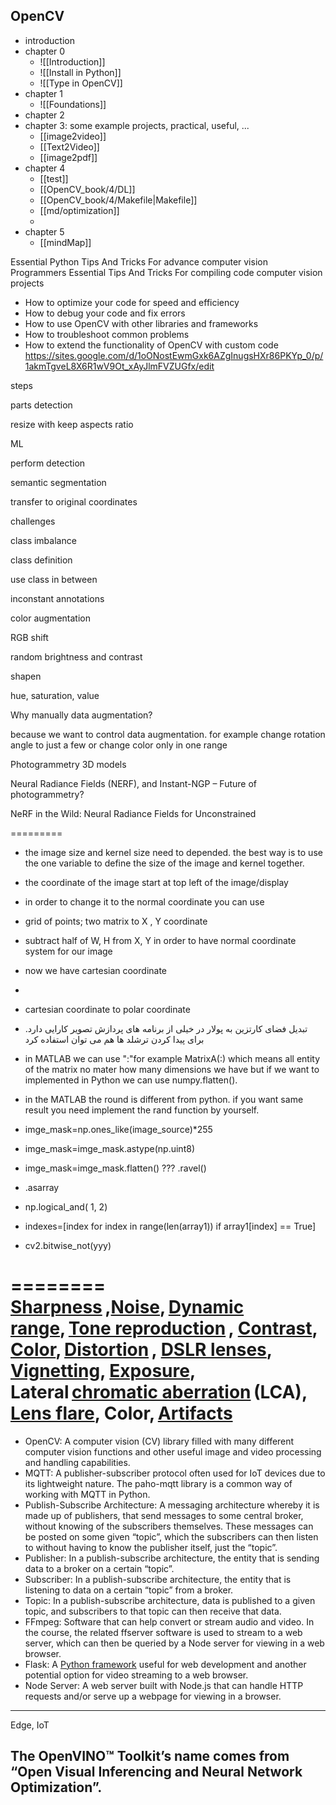 ## OpenCV 
* introduction
* chapter 0
	* ![[Introduction]]
	* ![[Install in Python]]
	* ![[Type in OpenCV]]
* chapter 1
	* ![[Foundations]]
* chapter 2
* chapter 3: some example projects, practical, useful, ...
	* [[image2video]]
	* [[Text2Video]]
	* [[image2pdf]]
* chapter 4
	* [[test]]
	* [[OpenCV_book/4/DL]]
	* [[OpenCV_book/4/Makefile|Makefile]]
	* [[md/optimization]]
	* 
* chapter 5
	* [[mindMap]]

Essential Python Tips And Tricks For advance computer vision Programmers
Essential Tips And Tricks For compiling code computer vision projects 


- How to optimize your code for speed and efficiency
- How to debug your code and fix errors
- How to use OpenCV with other libraries and frameworks
- How to troubleshoot common problems
- How to extend the functionality of OpenCV with custom code
https://sites.google.com/d/1oONostEwmGxk6AZgInugsHXr86PKYp_0/p/1akmTgveL8X6R1wV9Ot_xAyJlmFVZUGfx/edit


steps

parts detection

resize with keep aspects ratio

ML

perform detection

semantic segmentation

transfer to original coordinates

  

challenges

class imbalance

class definition 

use class in between 

inconstant annotations

  

color augmentation

RGB shift

random brightness and contrast

shapen

hue, saturation, value

  

Why manually data augmentation?

because we want to control data augmentation. for example change rotation angle to just a few or change color only in one range

  

Photogrammetry 3D models

Neural Radiance Fields (NERF), and Instant-NGP – Future of photogrammetry?

NeRF in the Wild: Neural Radiance Fields for Unconstrained


=========
- the image size and kernel size need to depended. the best way is to use the one variable to define the size of the image and kernel together.
    
- the coordinate of the image start at top left of the image/display
    

- in order to change it to the normal coordinate you can use
    

- grid of points; two matrix to X , Y coordinate
    
- subtract half of W, H from X, Y in order to have normal coordinate system for our image
    
- now we have cartesian coordinate 
    
-   
    
- cartesian coordinate to polar coordinate
    

- تبدیل فضای کارتزین به پولار در خیلی از برنامه های پردازش تصویر کارایی دارد. برای پیدا کردن ترشلد ها هم می توان استفاده کرد
    
- in MATLAB we can use ":"for example MatrixA(:) which means all entity of the matrix no mater how many dimensions we have but if we want to implemented in Python we can use numpy.flatten(). 
    
- in the MATLAB the round is different from python. if you want same result you need implement the rand function by yourself.
    
- imge_mask=np.ones_like(image_source)*255
    
- imge_mask=imge_mask.astype(np.uint8)
    
- imge_mask=imge_mask.flatten() ??? .ravel()
    
- .asarray
    
- np.logical_and( 1, 2)
    
- indexes=[index for index in range(len(array1)) if array1[index] == True]
    
- cv2.bitwise_not(yyy)


========
[Sharpness](https://en.wikipedia.org/wiki/Sharpness_(visual)) ,[Noise](https://en.wikipedia.org/wiki/Image_noise), [Dynamic range](https://en.wikipedia.org/wiki/Dynamic_range), [Tone reproduction](https://en.wikipedia.org/wiki/Tone_reproduction) , [Contrast](https://en.wikipedia.org/wiki/Contrast_(vision)), [Color](https://en.wikipedia.org/wiki/Color), [Distortion](https://en.wikipedia.org/wiki/Distortion_(optics)) , [DSLR lenses](https://en.wikipedia.org/wiki/Lenses_for_SLR_and_DSLR_cameras), [Vignetting](https://en.wikipedia.org/wiki/Vignetting), [Exposure](https://en.wikipedia.org/wiki/Exposure_(photography)), Lateral [chromatic aberration](https://en.wikipedia.org/wiki/Chromatic_aberration) (LCA), [Lens flare](https://en.wikipedia.org/wiki/Lens_flare), Color, [Artifacts](https://en.wikipedia.org/wiki/Compression_artifact)
===========
- OpenCV: A computer vision (CV) library filled with many different computer vision functions and other useful image and video processing and handling capabilities.
- MQTT: A publisher-subscriber protocol often used for IoT devices due to its lightweight nature. The paho-mqtt library is a common way of working with MQTT in Python.
- Publish-Subscribe Architecture: A messaging architecture whereby it is made up of publishers, that send messages to some central broker, without knowing of the subscribers themselves. These messages can be posted on some given “topic”, which the subscribers can then listen to without having to know the publisher itself, just the “topic”.
- Publisher: In a publish-subscribe architecture, the entity that is sending data to a broker on a certain “topic”.
- Subscriber: In a publish-subscribe architecture, the entity that is listening to data on a certain “topic” from a broker.
- Topic: In a publish-subscribe architecture, data is published to a given topic, and subscribers to that topic can then receive that data.
- FFmpeg: Software that can help convert or stream audio and video. In the course, the related ffserver software is used to stream to a web server, which can then be queried by a Node server for viewing in a web browser.
- Flask: A [Python framework](https://www.google.com/url?q=https%3A%2F%2Fwww.fullstackpython.com%2Fflask.html&sa=D&sntz=1&usg=AOvVaw0RsnQtaW38wrzRz9BN0Ud_) useful for web development and another potential option for video streaming to a web browser.
- Node Server: A web server built with Node.js that can handle HTTP requests and/or serve up a webpage for viewing in a browser.
---------
Edge, IoT

 

The OpenVINO™ Toolkit’s name comes from “Open Visual Inferencing and Neural Network Optimization”.
-------
